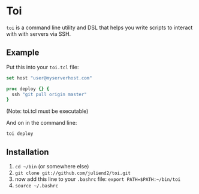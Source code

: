 Toi
===

`toi` is a command line utility and DSL that helps you write scripts to
interact with with servers via SSH.

Example
-------

Put this into your `toi.tcl` file:
```tcl
set host "user@myserverhost.com"

proc deploy {} {
  ssh "git pull origin master"
}
```
(Note: toi.tcl must be executable)

And on in the command line:
  
    toi deploy

Installation
------------

1. `cd ~/bin` (or somewhere else)
1. `git clone git://github.com/juliend2/toi.git`
1. now add this line to your `.bashrc` file: `export PATH=$PATH:~/bin/toi`
1. `source ~/.bashrc`

